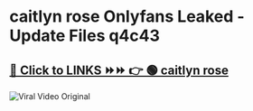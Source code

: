 
 # caitlyn rose Onlyfans Leaked - Update Files q4c43

## <h2><a href="https://clipsfans.com/caitlyn_rose&ref=git">🔗 Click to LINKS ⏩⏩ 👉 🟢 caitlyn rose </a></h2>

<a href="https://clipsfans.com/caitlyn_rose&ref=git" rel="nofollow" data-target="animated-image.originalLink"><img src="https://i.ibb.co.com/xMMVF88/686577567.gif" alt="Viral Video Original" style="max-width: 100%; display: inline-block;" data-target="animated-image.originalImage"></a>

